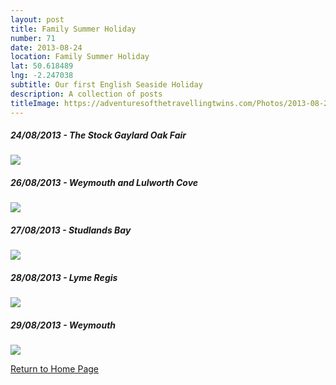 ```yaml
---
layout: post
title: Family Summer Holiday 
number: 71
date: 2013-08-24
location: Family Summer Holiday
lat: 50.618489
lng: -2.247038
subtitle: Our first English Seaside Holiday
description: A collection of posts
titleImage: https://adventuresofthetravellingtwins.com/Photos/2013-08-28-LymeRegis/IMG_3891.JPG
---
```


<h5>24/08/2013 - The Stock Gaylard Oak Fair</h5>
<a target="_blank" href="adventuresofthetravellingtwins.com/subposts/DorsetFair"><img src="https://adventuresofthetravellingtwins.com/Photos/2013-08-24-DorsetFair/DSCF2616.JPG" class="image3"></a>

<h5>26/08/2013 - Weymouth and Lulworth Cove</h5>
<a target="_blank" href="adventuresofthetravellingtwins.com/subposts/LulworthCove"><img src="https://adventuresofthetravellingtwins.com/Photos/2013-08-26-LulworthCove/P1000940.JPG" class="image3"></a>

<h5>27/08/2013 - Studlands Bay</h5>
<a target="_blank" href="adventuresofthetravellingtwins.com/subposts/Studlands"><img src="https://adventuresofthetravellingtwins.com/Photos/2013-08-27-Studland/IMG_3839.JPG" class="image3"></a>

<h5>28/08/2013 - Lyme Regis</h5>
<a target="_blank" href="adventuresofthetravellingtwins.com/subposts/LymeRegis"><img src="https://adventuresofthetravellingtwins.com/Photos/2013-08-28-LymeRegis/IMG_3891.JPG" class="image3"></a>

<h5>29/08/2013 - Weymouth</h5>
<a target="_blank" href="adventuresofthetravellingtwins.com/subposts/Weymouth"><img src="https://adventuresofthetravellingtwins.com/Photos/2013-08-29-Weymouth/P1010040.JPG" class="image3"></a>


<a href="https://adventuresofthetravellingtwins.com/">Return to Home Page</a>
